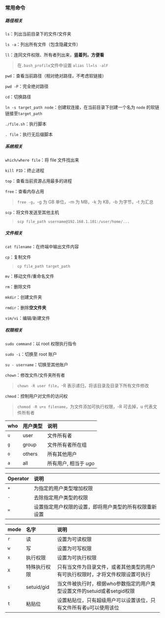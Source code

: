 ### 常用命令

##### 路径相关

`ls`：列出当前目录下的文件/文件夹

`ls -a`：列出所有文件（包含隐藏文件）

`ll`：连同文件权限、所有者列出来，**竖着列，方便看**

> 在`.bash_profile`文件中设置 `alias ll=ls -alF`

`pwd`：查看当前路径（相对绝对路径，不考虑软链接）

`pwd -P`：完全绝对路径

`cd`：切换路径

`ln -s target_path node`：创建软连接，在当前目录下创建一个名为 `node` 的软链链接至`target_path`

`./file.sh`：执行脚本

`. file`：执行无后缀脚本



##### 系统相关

`which/where file`：将 file 文件找出来

`kill PID`：终止进程

`top`：查看当前资源占用最多的进程

`free`：查看内存占用

> `free -g`，-g 为 GB 单位，-m 为 MB，-k 为 KB，-b 为字节，-t 为汇总

`scp`：将文件发送至其他主机

> `scp file_path username@192.168.1.101:/user/home/...`



##### 文件相关

`cat filename`：在终端中输出文件内容

`cp`：复制文件

> `cp file_path target_path`

`mv`：移动文件/重命名文件

`rm`：删除文件

`mkdir`：创建文件夹

`rmdir`：删除**空文件夹**

`vim/vi`：编辑/新建文件



##### 权限相关

`sudo command`：以 root 权限执行指令

`sudo -i`：切换至 root 账户

`su - username`：切换至其他账户

`chown`：修改文件/文件夹所有者

> `chown -R user file`，-R 表示递归，将该目录及目录下所有文件修改

`chmod`：控制用户对文件的访问权

> `chomod -R u+x filename`，为文件添加可执行权限，-R 可去掉，u 代表文件所有者

| who  | 用户类型 | 说明                   |
| :--- | :------- | :--------------------- |
| `u`  | user     | 文件所有者             |
| `g`  | group    | 文件所有者所在组       |
| `o`  | others   | 所有其他用户           |
| `a`  | all      | 所有用户, 相当于 *ugo* |

| Operator | 说明                                                   |
| :------- | :----------------------------------------------------- |
| `+`      | 为指定的用户类型增加权限                               |
| `-`      | 去除指定用户类型的权限                                 |
| `=`      | 设置指定用户权限的设置，即将用户类型的所有权限重新设置 |

| mode | 名字         | 说明                                                         |
| :--- | :----------- | :----------------------------------------------------------- |
| `r`  | 读           | 设置为可读权限                                               |
| `w`  | 写           | 设置为可写权限                                               |
| `x`  | 执行权限     | 设置为可执行权限                                             |
| `X`  | 特殊执行权限 | 只有当文件为目录文件，或者其他类型的用户有可执行权限时，才将文件权限设置可执行 |
| `s`  | setuid/gid   | 当文件被执行时，根据who参数指定的用户类型设置文件的setuid或者setgid权限 |
| `t`  | 粘贴位       | 设置粘贴位，只有超级用户可以设置该位，只有文件所有者u可以使用该位 |

